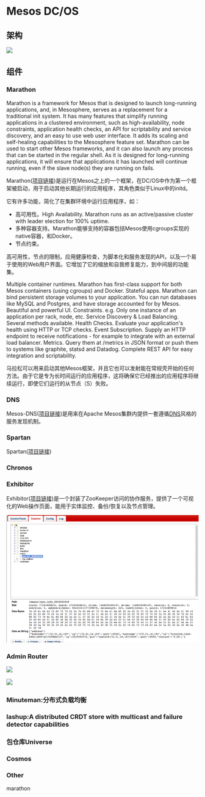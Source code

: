 # Mesos DC/OS


## 架构

![](https://dcos.io/docs/1.7/overview/img/dcos-architecture-100000ft.png)
## 组件
### Marathon

Marathon is a framework for Mesos that is designed to launch long-running applications, and, in Mesosphere, serves as a replacement for a traditional init system. It has many features that simplify running applications in a clustered environment, such as high-availability, node constraints, application health checks, an API for scriptability and service discovery, and an easy to use web user interface. It adds its scaling and self-healing capabilities to the Mesosphere feature set.
Marathon can be used to start other Mesos frameworks, and it can also launch any process that can be started in the regular shell. As it is designed for long-running applications, it will ensure that applications it has launched will continue running, even if the slave node(s) they are running on fails.

Marathon([项目链接](https://mesosphere.github.io/marathon/))是运行在Mesos之上的一个框架，在DC/OS中作为第一个框架被启动，用于启动其他长期运行的应用程序，其角色类似于Linux中的initd。

它有许多功能，简化了在集群环境中运行应用程序，如：

* 高可用性。High Availability. Marathon runs as an active/passive cluster with leader election for 100% uptime.
* 多种容器支持。Marathon能够支持的容器包括Mesos使用cgroups实现的native容器，和Docker。
* 节点约束。

高可用性，节点的限制，应用健康检查，为脚本化和服务发现的API，以及一个易于使用的Web用户界面。它增加了它的缩放和自我修复能力，到中间层的功能集。

Multiple container runtimes. Marathon has first-class support for both Mesos containers (using cgroups) and Docker.
Stateful apps. Marathon can bind persistent storage volumes to your application. You can run databases like MySQL and Postgres, and have storage accounted for by Mesos.
Beautiful and powerful UI.
Constraints. e.g. Only one instance of an application per rack, node, etc.
Service Discovery & Load Balancing. Several methods available.
Health Checks. Evaluate your application's health using HTTP or TCP checks.
Event Subscription. Supply an HTTP endpoint to receive notifications - for example to integrate with an external load balancer.
Metrics. Query them at /metrics in JSON format or push them to systems like graphite, statsd and Datadog.
Complete REST API for easy integration and scriptability.


马拉松可以用来启动其他Mesos框架，并且它也可以发射能在常规壳开始的任何方法。由于它是专为长时间运行的应用程序，这将确保它已经推出的应用程序将继续运行，即使它们运行的从节点（S）失败。

### DNS
Mesos-DNS([项目链接](https://mesosphere.github.com/mesos-dns))是用来在Apache Mesos集群内提供一套遵循[DNS](http://en.wikipedia.org/wiki/Domain_Name_System)风格的服务发现机制。


### Spartan
Spartan([项目链接](https://github.com/dcos/spartan))
### Chronos
### Exhibitor

Exhibitor([项目链接](https://github.com/dcos/exhibitor))是一个封装了ZooKeeper访问的协作服务，提供了一个可视化的Web操作页面，能用于实体监控、备份/恢复以及节点管理。

![](mesos/exhibitor/web.png)
### Admin Router

![](https://github.com/dcos/adminrouter/blob/master/admin-router.png)

![](https://github.com/dcos/adminrouter/raw/master/admin-router-table.png)
### Minuteman:分布式负载均衡
### lashup:A distributed CRDT store with multicast and failure detector capabilities
### 包仓库Universe
### Cosmos
### Other

marathon
